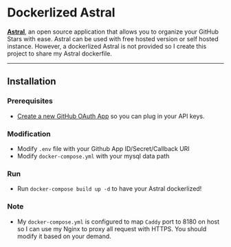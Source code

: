 # Dockerlized Astral

[**Astral**](https://github.com/astralapp/astral), an open source application that allows you to organize your GitHub Stars with ease. Astral can be used with free hosted version or self hosted instance. However, a dockerlized Astral is not provided so I create this project to share my Astral dockerfile. 

---

## Installation

### Prerequisites
- [Create a new GitHub OAuth App](https://developer.github.com/apps/building-oauth-apps/creating-an-oauth-app/) so you can plug in your API keys.

### Modification
- Modify `.env` file with your Github App ID/Secret/Callback URI
- Modify `docker-compose.yml` with your mysql data path

### Run
- Run `docker-compose build up -d` to have your Astral dockerlized!


### Note
- My `docker-compose.yml` is configured to map `Caddy` port to 8180 on host so I can use my Nginx to proxy all request with HTTPS. You should modify it based on your demand.

